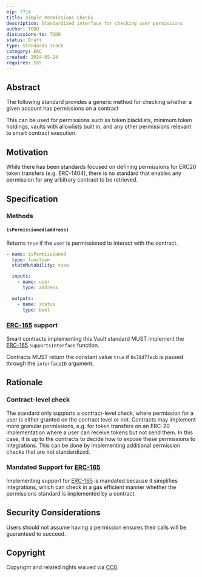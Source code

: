 ```yaml
---
eip: 7714
title: Simple Permissions Checks
description: Standardized interface for checking user permissions
author: TODO
discussions-to: TODO
status: Draft
type: Standards Track
category: ERC
created: 2024-05-24
requires: 165
---
```


## Abstract

The following standard provides a generic method for checking whether a given account has permissions on a contract

This can be used for permissions such as token blacklists, minimum token holdings, vaults with allowlists built in, and any other permissions relevant to smart contract execution.

## Motivation

While there has been standards focused on defining permissions for ERC20 token transfers (e.g. ERC-1404), there is no standard that enables any permission for any arbitrary contract to be retrieved.

## Specification

### Methods

#### `isPermissioned(address)`

Returns `true` if the `user` is permissioned to interact with the contract.

```yaml
- name: isPermissioned
  type: function
  stateMutability: view

  inputs:
    - name: user
      type: address

  outputs:
    - name: status
      type: bool
```

### [ERC-165](./eip-165.md) support

Smart contracts implementing this Vault standard MUST implement the [ERC-165](./eip-165.md) `supportsInterface` function.

Contracts MUST return the constant value `true` if `0x78d77ecb` is passed through the `interfaceID` argument.

## Rationale

### Contract-level check

The standard only supports a contract-level check, where permission for a user is either granted on the contract level or not. Contracts may implement more granular permissions, e.g. for token transfers on an ERC-20 implementation where a user can receive tokens but not send them. In this case, it is up to the contracts to decide how to expose these permissions to integrations. This can be done by implementing additional permission checks that are not standardized.

### Mandated Support for [ERC-165](./eip-165.md)

Implementing support for [ERC-165](./eip-165.md) is mandated because it simplifies integrations, which can check in a gas efficient manner whether the permissions standard is implemented by a contract.

## Security Considerations

Users should not assume having a permission ensures their calls will be guaranteed to succeed.

## Copyright

Copyright and related rights waived via [CC0](../LICENSE.md).
